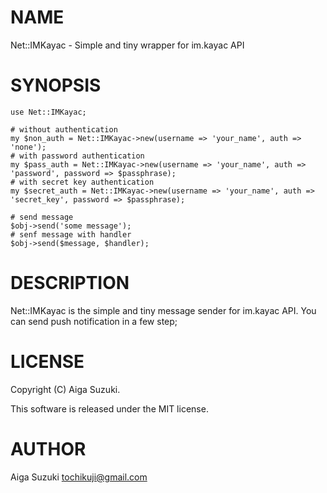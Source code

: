 # NAME

Net::IMKayac - Simple and tiny wrapper for im.kayac API

# SYNOPSIS

    use Net::IMKayac;

    # without authentication
    my $non_auth = Net::IMKayac->new(username => 'your_name', auth => 'none');
    # with password authentication
    my $pass_auth = Net::IMKayac->new(username => 'your_name', auth => 'password', password => $passphrase);
    # with secret key authentication
    my $secret_auth = Net::IMKayac->new(username => 'your_name', auth => 'secret_key', password => $passphrase);

    # send message
    $obj->send('some message');
    # senf message with handler
    $obj->send($message, $handler);

# DESCRIPTION

Net::IMKayac is the simple and tiny message sender for im.kayac API.
You can send push notification in a few step;

# LICENSE

Copyright (C) Aiga Suzuki.

This software is released under the MIT license.

# AUTHOR

Aiga Suzuki <tochikuji@gmail.com>

